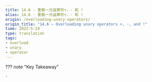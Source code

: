 ```yaml
---
title: 14.6 - 重载一元运算符+，- 和 !
alias: 14.6 - 重载一元运算符+，- 和 !
origin: /overloading-unary-operators/
origin_title: "14.6 — Overloading unary operators +, -, and !"
time: 2022-5-24
type: translation
tags:
- overload
- unary
- operator
---
```


??? note "Key Takeaway"
	
	- 